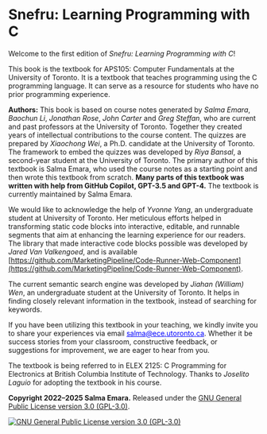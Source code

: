 # Snefru: Learning Programming with C

Welcome to the first edition of *Snefru: Learning Programming with C*!  

This book is the textbook for APS105: Computer Fundamentals at the University of Toronto. It is a textbook that teaches programming using the C programming language. It can serve as a resource for students who have no prior programming experience.

**Authors:** This book is based on course notes generated by *Salma Emara*, *Baochun Li*, *Jonathan Rose*, *John Carter* and *Greg Steffan*, who are current and past professors at the University of Toronto. Together they created years of intellectual contributions to the course content. The quizzes are prepared by *Xiaochong Wei*, a Ph.D. candidate at the University of Toronto. The framework to embed the quizzes was developed by *Riya Bansal*, a second-year student at the University of Toronto. The primary author of this textbook is Salma Emara, who used the course notes as a starting point and then wrote this textbook from scratch. **Many parts of this textbook was written with help from GitHub Copilot, GPT-3.5 and GPT-4.** The textbook is currently maintained by Salma Emara.

We would like to acknowledge the help of *Yvonne Yang*, an undergraduate student at University of Toronto. Her meticulous efforts helped in transforming static code blocks into interactive, editable, and runnable segments that aim at enhancing the learning experience for our readers. The library that made interactive code blocks possible was developed by *Jared Van Valkengoed*, and is available [https://github.com/MarketingPipeline/Code-Runner-Web-Component](https://github.com/MarketingPipeline/Code-Runner-Web-Component).

The current semantic search engine was developed by *Jiahan (William) Wen*, an undergraduate student at the University of Toronto. It helps in finding closely relevant information in the textbook, instead of searching for keywords. 

If you have been utilizing this textbook in your teaching, we kindly invite you to share your experiences via email   <span style="color:blue"><u>salma<i>@</i>ece<i>.</i>utoronto<i>.</i>ca</u></span>. Whether it be success stories from your classroom, constructive feedback, or suggestions for improvement, we are eager to hear from you.

The textbook is being referred to in ELEX 2125: C Programming for Electronics at British Columbia Institute of Technology. Thanks to *Joselito Laguio* for adopting the textbook in his course.

**Copyright 2022–2025 Salma Emara.** Released under the <a rel="license" href="https://www.gnu.org/licenses/gpl-3.0.html">GNU General Public License version 3.0 (GPL-3.0)</a>.

<a rel="license" href="https://www.gnu.org/licenses/gpl-3.0.html">
<img alt="GNU General Public License version 3.0 (GPL-3.0)" style="border-width:0"
src="https://www.gnu.org/graphics/gplv3-127x51.png" /></a>
